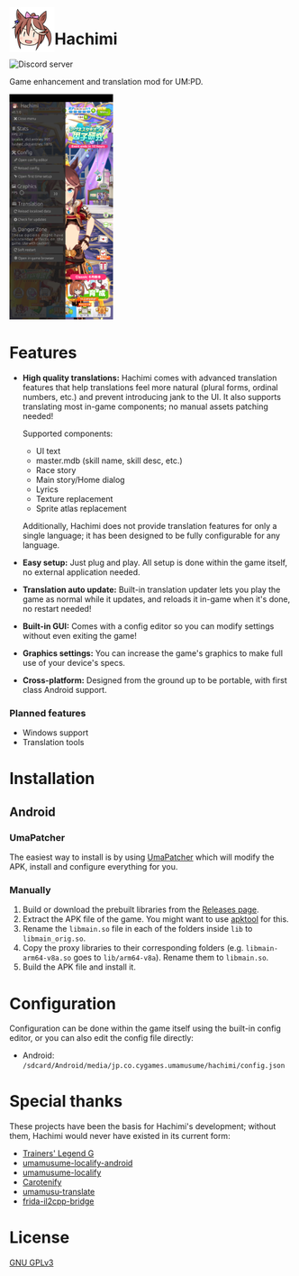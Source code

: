 <img align="left" width="80" height="80" src="assets/icon.png">

# Hachimi
![Discord server](https://dcbadge.limes.pink/api/server/https://discord.gg/BVEt5FcxEn)

Game enhancement and translation mod for UM:PD.

<img height="400" src="assets/screenshot.png">

# Features
- **High quality translations:** Hachimi comes with advanced translation features that help translations feel more natural (plural forms, ordinal numbers, etc.) and prevent introducing jank to the UI. It also supports translating most in-game components; no manual assets patching needed!

    Supported components:
    - UI text
    - master.mdb (skill name, skill desc, etc.)
    - Race story
    - Main story/Home dialog
    - Lyrics
    - Texture replacement
    - Sprite atlas replacement

    Additionally, Hachimi does not provide translation features for only a single language; it has been designed to be fully configurable for any language.

- **Easy setup:** Just plug and play. All setup is done within the game itself, no external application needed.
- **Translation auto update:** Built-in translation updater lets you play the game as normal while it updates, and reloads it in-game when it's done, no restart needed!
- **Built-in GUI:** Comes with a config editor so you can modify settings without even exiting the game!
- **Graphics settings:** You can increase the game's graphics to make full use of your device's specs.
- **Cross-platform:** Designed from the ground up to be portable, with first class Android support.

### Planned features
- Windows support
- Translation tools

# Installation
## Android
### UmaPatcher
The easiest way to install is by using [UmaPatcher](https://github.com/LeadRDRK/UmaPatcher) which will modify the APK, install and configure everything for you.

### Manually
1. Build or download the prebuilt libraries from the [Releases page](https://github.com/Hachimi-Hachimi/Hachimi/releases).
2. Extract the APK file of the game. You might want to use [apktool](https://apktool.org/) for this.
3. Rename the `libmain.so` file in each of the folders inside `lib` to `libmain_orig.so`.
4. Copy the proxy libraries to their corresponding folders (e.g. `libmain-arm64-v8a.so` goes to `lib/arm64-v8a`). Rename them to `libmain.so`.
5. Build the APK file and install it.

# Configuration
Configuration can be done within the game itself using the built-in config editor, or you can also edit the config file directly:
- Android: `/sdcard/Android/media/jp.co.cygames.umamusume/hachimi/config.json`

# Special thanks
These projects have been the basis for Hachimi's development; without them, Hachimi would never have existed in its current form:

- [Trainers' Legend G](https://github.com/MinamiChiwa/Trainers-Legend-G)
- [umamusume-localify-android](https://github.com/Kimjio/umamusume-localify-android)
- [umamusume-localify](https://github.com/GEEKiDoS/umamusume-localify)
- [Carotenify](https://github.com/KevinVG207/Uma-Carotenify)
- [umamusu-translate](https://github.com/noccu/umamusu-translate)
- [frida-il2cpp-bridge](https://github.com/vfsfitvnm/frida-il2cpp-bridge)

# License
[GNU GPLv3](LICENSE)
